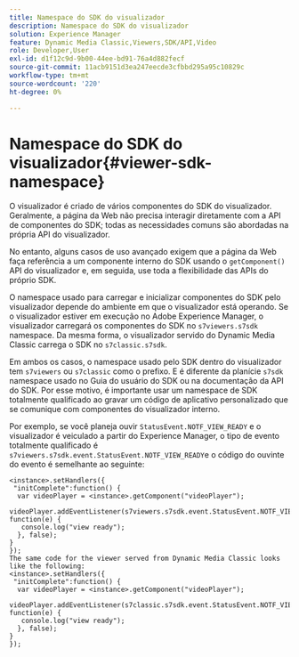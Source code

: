 ```yaml
---
title: Namespace do SDK do visualizador
description: Namespace do SDK do visualizador
solution: Experience Manager
feature: Dynamic Media Classic,Viewers,SDK/API,Video
role: Developer,User
exl-id: d1f12c9d-9b00-44ee-bd91-76a4d882fecf
source-git-commit: 11acb9151d3ea247eecde3cfbbd295a95c10829c
workflow-type: tm+mt
source-wordcount: '220'
ht-degree: 0%

---
```


# Namespace do SDK do visualizador{#viewer-sdk-namespace}

O visualizador é criado de vários componentes do SDK do visualizador. Geralmente, a página da Web não precisa interagir diretamente com a API de componentes do SDK; todas as necessidades comuns são abordadas na própria API do visualizador.

No entanto, alguns casos de uso avançado exigem que a página da Web faça referência a um componente interno do SDK usando o `getComponent()` API do visualizador e, em seguida, use toda a flexibilidade das APIs do próprio SDK.

O namespace usado para carregar e inicializar componentes do SDK pelo visualizador depende do ambiente em que o visualizador está operando. Se o visualizador estiver em execução no Adobe Experience Manager, o visualizador carregará os componentes do SDK no `s7viewers.s7sdk` namespace. Da mesma forma, o visualizador servido do Dynamic Media Classic carrega o SDK no `s7classic.s7sdk`.

Em ambos os casos, o namespace usado pelo SDK dentro do visualizador tem `s7viewers` ou `s7classic` como o prefixo. E é diferente da planície `s7sdk` namespace usado no Guia do usuário do SDK ou na documentação da API do SDK. Por esse motivo, é importante usar um namespace de SDK totalmente qualificado ao gravar um código de aplicativo personalizado que se comunique com componentes do visualizador interno.

Por exemplo, se você planeja ouvir `StatusEvent.NOTF_VIEW_READY` e o visualizador é veiculado a partir do Experience Manager, o tipo de evento totalmente qualificado é `s7viewers.s7sdk.event.StatusEvent.NOTF_VIEW_READY`e o código do ouvinte do evento é semelhante ao seguinte:

```
<instance>.setHandlers({ 
 "initComplete":function() { 
  var videoPlayer = <instance>.getComponent("videoPlayer"); 
   videoPlayer.addEventListener(s7viewers.s7sdk.event.StatusEvent.NOTF_VIEW_READY, function(e) { 
   console.log("view ready"); 
  }, false); 
} 
}); 
The same code for the viewer served from Dynamic Media Classic looks like the following: 
<instance>.setHandlers({ 
 "initComplete":function() { 
  var videoPlayer = <instance>.getComponent("videoPlayer"); 
   videoPlayer.addEventListener(s7classic.s7sdk.event.StatusEvent.NOTF_VIEW_READY, function(e) { 
   console.log("view ready"); 
  }, false); 
} 
});
```
